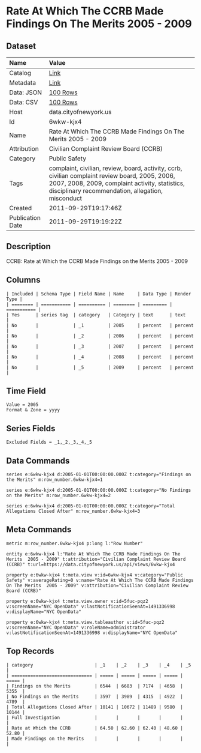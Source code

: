 # Rate At Which The CCRB Made Findings On The Merits 2005 - 2009

## Dataset

| Name | Value |
| :--- | :---- |
| Catalog | [Link](https://catalog.data.gov/dataset/rate-at-which-the-ccrb-made-findings-on-the-merits-2005-2009-1f981) |
| Metadata | [Link](https://data.cityofnewyork.us/api/views/6wkw-kjx4) |
| Data: JSON | [100 Rows](https://data.cityofnewyork.us/api/views/6wkw-kjx4/rows.json?max_rows=100) |
| Data: CSV | [100 Rows](https://data.cityofnewyork.us/api/views/6wkw-kjx4/rows.csv?max_rows=100) |
| Host | data.cityofnewyork.us |
| Id | 6wkw-kjx4 |
| Name | Rate At Which The CCRB Made Findings On The Merits 2005 - 2009 |
| Attribution | Civilian Complaint Review Board (CCRB) |
| Category | Public Safety |
| Tags | complaint, civilian, review, board, activity, ccrb, civilian complaint review board, 2005, 2006, 2007, 2008, 2009, complaint activity, statistics, disciplinary recommendation, allegation, misconduct |
| Created | 2011-09-29T19:17:46Z |
| Publication Date | 2011-09-29T19:19:22Z |

## Description

CCRB: Rate at Which the CCRB Made Findings on the Merits 2005 - 2009

## Columns

```ls
| Included | Schema Type | Field Name | Name     | Data Type | Render Type |
| ======== | =========== | ========== | ======== | ========= | =========== |
| Yes      | series tag  | category   | Category | text      | text        |
| No       |             | _1         | 2005     | percent   | percent     |
| No       |             | _2         | 2006     | percent   | percent     |
| No       |             | _3         | 2007     | percent   | percent     |
| No       |             | _4         | 2008     | percent   | percent     |
| No       |             | _5         | 2009     | percent   | percent     |
```

## Time Field

```ls
Value = 2005
Format & Zone = yyyy
```

## Series Fields

```ls
Excluded Fields = _1,_2,_3,_4,_5
```

## Data Commands

```ls
series e:6wkw-kjx4 d:2005-01-01T00:00:00.000Z t:category="Findings on the Merits" m:row_number.6wkw-kjx4=1

series e:6wkw-kjx4 d:2005-01-01T00:00:00.000Z t:category="No Findings on the Merits" m:row_number.6wkw-kjx4=2

series e:6wkw-kjx4 d:2005-01-01T00:00:00.000Z t:category="Total Allegations Closed After" m:row_number.6wkw-kjx4=3
```

## Meta Commands

```ls
metric m:row_number.6wkw-kjx4 p:long l:"Row Number"

entity e:6wkw-kjx4 l:"Rate At Which The CCRB Made Findings On The Merits  2005 - 2009" t:attribution="Civilian Complaint Review Board (CCRB)" t:url=https://data.cityofnewyork.us/api/views/6wkw-kjx4

property e:6wkw-kjx4 t:meta.view v:id=6wkw-kjx4 v:category="Public Safety" v:averageRating=0 v:name="Rate At Which The CCRB Made Findings On The Merits  2005 - 2009" v:attribution="Civilian Complaint Review Board (CCRB)"

property e:6wkw-kjx4 t:meta.view.owner v:id=5fuc-pqz2 v:screenName="NYC OpenData" v:lastNotificationSeenAt=1491336998 v:displayName="NYC OpenData"

property e:6wkw-kjx4 t:meta.view.tableauthor v:id=5fuc-pqz2 v:screenName="NYC OpenData" v:roleName=administrator v:lastNotificationSeenAt=1491336998 v:displayName="NYC OpenData"
```

## Top Records

```ls
| category                       | _1    | _2    | _3    | _4    | _5    | 
| ============================== | ===== | ===== | ===== | ===== | ===== | 
| Findings on the Merits         | 6544  | 6683  | 7174  | 4658  | 5355  | 
| No Findings on the Merits      | 3597  | 3989  | 4315  | 4922  | 4789  | 
| Total Allegations Closed After | 10141 | 10672 | 11489 | 9580  | 10144 | 
| Full Investigation             |       |       |       |       |       | 
| Rate at Which the CCRB         | 64.50 | 62.60 | 62.40 | 48.60 | 52.80 | 
| Made Findings on the Merits    |       |       |       |       |       | 
```